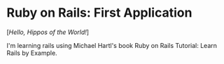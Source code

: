 # Ruby on Rails: First Application

[*Hello, Hippos of the World!*]

I'm learning rails using Michael Hartl's book Ruby on Rails Tutorial: Learn Rails by Example.

